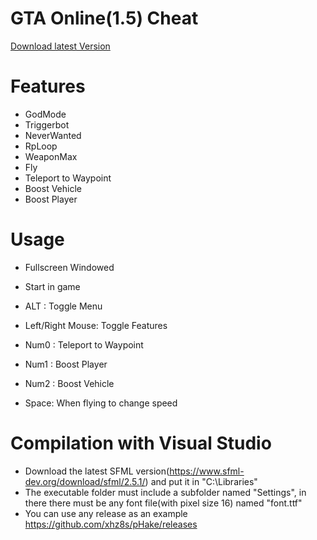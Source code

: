 # GTA Online(1.5) Cheat 
<a href="https://github.com/xhz8s/pHake/archive/4.0.zip">Download latest Version</a>
# Features<br/>
- GodMode<br/>
- Triggerbot<br/>
- NeverWanted<br/>
- RpLoop<br/>
- WeaponMax<br/>
- Fly<br/>
- Teleport to Waypoint<br/>
- Boost Vehicle<br/>
- Boost Player<br/>

# Usage
- Fullscreen Windowed<br/>
- Start in game<br/>

- ALT : Toggle Menu<br/>
- Left/Right Mouse: Toggle Features<br/>
- Num0 : Teleport to Waypoint<br/>
- Num1 : Boost Player<br/>
- Num2 : Boost Vehicle<br/>
- Space: When flying to change speed<br/>

# Compilation with Visual Studio
- Download the latest SFML version(https://www.sfml-dev.org/download/sfml/2.5.1/) and put it in "C:\\Libraries\"<br/>
- The executable folder must include a subfolder named "Settings", in there there must be any font file(with pixel size 16) named "font.ttf"<br/>
- You can use any release as an example https://github.com/xhz8s/pHake/releases<br/>
